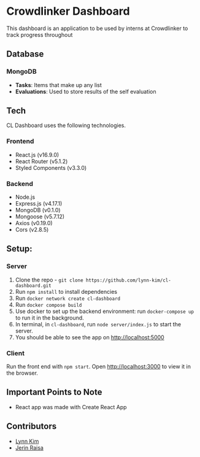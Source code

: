 # Crowdlinker Dashboard 
This dashboard is an application to be used by interns at Crowdlinker to track progress throughout 

## Database

### MongoDB 
* **Tasks**: Items that make up any list 
* **Evaluations**: Used to store results of the self evaluation

## Tech 
CL Dashboard uses the following technologies. 
### Frontend
* React.js (v16.9.0) 
* React Router (v5.1.2)
* Styled Components (v3.3.0)

### Backend
* Node.js 
* Express.js (v4.17.1)
* MongoDB (v0.1.0)
* Mongoose (v5.7.12)
* Axios (v0.19.0)
* Cors (v2.8.5)


## Setup: 
### Server
1. Clone the repo - `git clone https://github.com/lynn-kim/cl-dashboard.git`
2. Run `npm install` to install dependencies 
3. Run `docker network create cl-dashboard`
4. Run `docker compose build` 
5. Use docker to set up the backend environment: run `docker-compose up` to run it in the background.
6. In terminal, in `cl-dashboard`, run `node server/index.js` to start the server.
7. You should be able to see the app on [http://localhost:5000](http://localhost:5000)

### Client 
Run the front end with `npm start`. 
Open [http://localhost:3000](http://localhost:3000) to view it in the browser. 

## Important Points to Note
* React app was made with Create React App 

## Contributors 

* [Lynn Kim](https://github.com/lynn-kim)
* [Jerin Raisa](https://github.com/jxrin) 